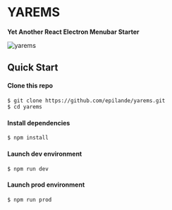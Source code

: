 # YAREMS
**Yet Another React Electron Menubar Starter**

![yarems](http://i.giphy.com/ckI6lN0ti8I6s.gif)

## Quick Start

#### Clone this repo

```bash
$ git clone https://github.com/epilande/yarems.git
$ cd yarems
```

#### Install dependencies

```bash
$ npm install
```

#### Launch dev environment

```bash
$ npm run dev
```

#### Launch prod environment

```bash
$ npm run prod
```
